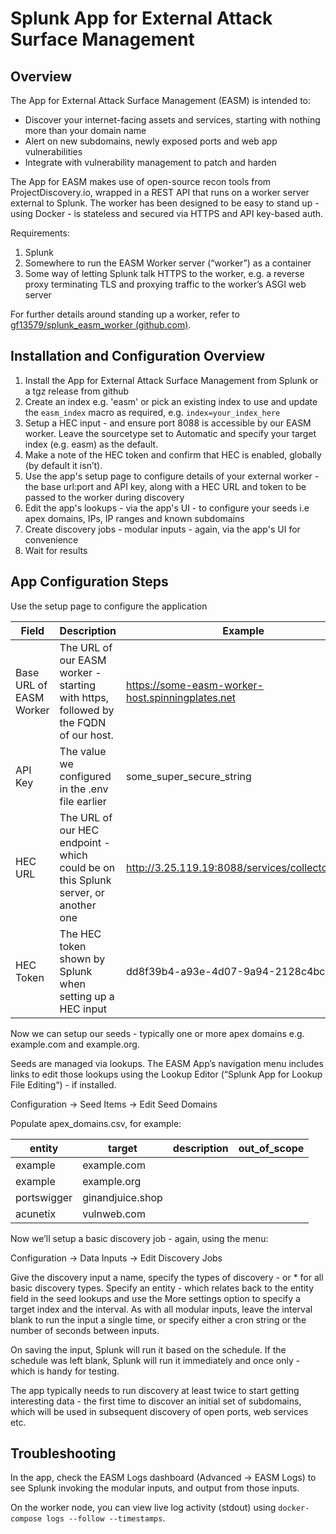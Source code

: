 # Splunk App for External Attack Surface Management

## Overview

The App for External Attack Surface Management (EASM) is intended to:
- Discover your internet-facing assets and services, starting with nothing more than your domain name
- Alert on new subdomains, newly exposed ports and web app vulnerabilities
- Integrate with vulnerability management to patch and harden

The App for EASM makes use of open-source recon tools from ProjectDiscovery.io, wrapped in a REST API that runs on a worker server external to Splunk. The worker has been designed to be easy to stand up - using Docker - is stateless and secured via HTTPS and API key-based auth.

Requirements:
1. Splunk
2. Somewhere to run the EASM Worker server (“worker”) as a container
3. Some way of letting Splunk talk HTTPS to the worker, e.g. a reverse proxy terminating TLS and proxying traffic to the worker’s ASGI web server

For further details around standing up a worker, refer to [gf13579/splunk_easm_worker (github.com)](https://github.com/gf13579/splunk_easm_worker).

## Installation and Configuration Overview

1. Install the App for External Attack Surface Management from Splunk or a tgz release from github
2. Create an index e.g. 'easm' or pick an existing index to use and update the `easm_index` macro as required, e.g. `index=your_index_here`
3. Setup a HEC input - and ensure port 8088 is accessible by our EASM worker. Leave the sourcetype set to Automatic and specify your target index (e.g. easm) as the default.
4. Make a note of the HEC token and confirm that HEC is enabled, globally (by default it isn’t).
2. Use the app's setup page to configure details of your external worker - the base url:port and API key, along with a HEC URL and token to be passed to the worker during discovery
3. Edit the app's lookups - via the app's UI - to configure your seeds i.e apex domains, IPs, IP ranges and known subdomains
4. Create discovery jobs - modular inputs - again, via the app's UI for convenience
5. Wait for results

## App Configuration Steps

Use the setup page to configure the application

|**Field**|**Description**|**Example**|
|---|---|---|
|Base URL of EASM Worker|The URL of our EASM worker - starting with https, followed by the FQDN of our host.|https://some-easm-worker-host.spinningplates.net|
|API Key|The value we configured in the .env file earlier|some_super_secure_string|
|HEC URL|The URL of our HEC endpoint - which could be on this Splunk server, or another one|http://3.25.119.19:8088/services/collector/event|
|HEC Token|The HEC token shown by Splunk when setting up a HEC input|dd8f39b4-a93e-4d07-9a94-2128c4bcd0ab|

Now we can setup our seeds - typically one or more apex domains e.g. example.com and example.org.

Seeds are managed via lookups. The EASM App’s navigation menu includes links to edit those lookups using the Lookup Editor (“Splunk App for Lookup File Editing“) - if installed.

Configuration → Seed Items → Edit Seed Domains

Populate apex_domains.csv, for example:

|entity|target|description|out_of_scope|
|---|---|---|---|
|example|example.com|||
|example|example.org|||
|portswigger|ginandjuice.shop|||
|acunetix|vulnweb.com|||

Now we’ll setup a basic discovery job - again, using the menu:

Configuration → Data Inputs → Edit Discovery Jobs

Give the discovery input a name, specify the types of discovery - or * for all basic discovery types. Specify an entity - which relates back to the entity field in the seed lookups and use the More settings option to specify a target index and the interval. As with all modular inputs, leave the interval blank to run the input a single time, or specify either a cron string or the number of seconds between inputs.

On saving the input, Splunk will run it based on the schedule. If the schedule was left blank, Splunk will run it immediately and once only - which is handy for testing.

The app typically needs to run discovery at least twice to start getting interesting data - the first time to discover an initial set of subdomains, which will be used in subsequent discovery of open ports, web services etc.

## Troubleshooting

In the app, check the EASM Logs dashboard (Advanced -> EASM Logs) to see Splunk invoking the modular inputs, and output from those inputs.

On the worker node, you can view live log activity (stdout) using `docker-compose logs --follow --timestamps`.